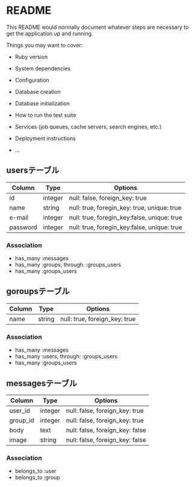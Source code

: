 # README

This README would normally document whatever steps are necessary to get the
application up and running.

Things you may want to cover:

* Ruby version

* System dependencies

* Configuration

* Database creation

* Database initialization

* How to run the test suite

* Services (job queues, cache servers, search engines, etc.)

* Deployment instructions

* ...

## usersテーブル

|Column|Type|Options|
|------|----|-------|
|id|integer|null: false, foreign_key: true|
|name|string|null: true, foregin_key: true, unique: true|
|e-mail|integer|null: true, foregin_key:false, unique: true|
|password|integer|null: true, foregin_key:false, unique: true|

### Association
- has_many :messages
- has_many :groups, through: :groups_users
- has_many :groups_users

## goroupsテーブル

|Column|Type|Options|
|------|----|-------|
|name|string|null: true, foreign_key: true|


### Association
- has_many :messages
- has_many :users, through: :groups_users
- has_many :groups_users

## messagesテーブル

|Column|Type|Options|
|------|----|-------|
|user_id|integer|null: false, foreign_key: true|
|group_id|integer|null: false, foreign_key: true|
|body|text|null: false, foreign_key: false|
|image|string|null: false, foreign_key: false|


### Association
- belongs_to :user
- belongs_to :group
